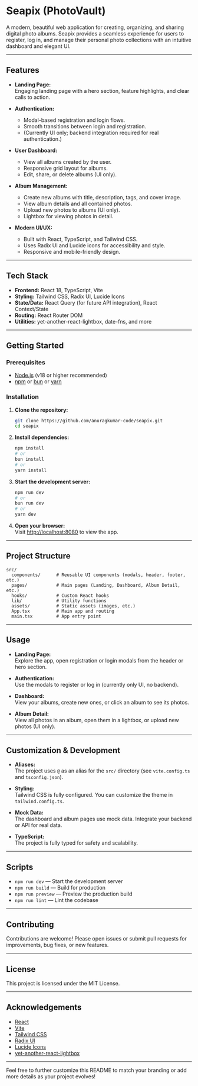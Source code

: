 # Seapix (PhotoVault)

A modern, beautiful web application for creating, organizing, and sharing digital photo albums. Seapix provides a seamless experience for users to register, log in, and manage their personal photo collections with an intuitive dashboard and elegant UI.

---

## Features

- **Landing Page:**  
  Engaging landing page with a hero section, feature highlights, and clear calls to action.

- **Authentication:**  
  - Modal-based registration and login flows.
  - Smooth transitions between login and registration.
  - (Currently UI only; backend integration required for real authentication.)

- **User Dashboard:**  
  - View all albums created by the user.
  - Responsive grid layout for albums.
  - Edit, share, or delete albums (UI only).

- **Album Management:**  
  - Create new albums with title, description, tags, and cover image.
  - View album details and all contained photos.
  - Upload new photos to albums (UI only).
  - Lightbox for viewing photos in detail.

- **Modern UI/UX:**  
  - Built with React, TypeScript, and Tailwind CSS.
  - Uses Radix UI and Lucide icons for accessibility and style.
  - Responsive and mobile-friendly design.

---

## Tech Stack

- **Frontend:** React 18, TypeScript, Vite
- **Styling:** Tailwind CSS, Radix UI, Lucide Icons
- **State/Data:** React Query (for future API integration), React Context/State
- **Routing:** React Router DOM
- **Utilities:** yet-another-react-lightbox, date-fns, and more

---

## Getting Started

### Prerequisites

- [Node.js](https://nodejs.org/) (v18 or higher recommended)
- [npm](https://www.npmjs.com/) or [bun](https://bun.sh/) or [yarn](https://yarnpkg.com/)

### Installation

1. **Clone the repository:**
   ```bash
   git clone https://github.com/anuragkumar-code/seapix.git
   cd seapix
   ```

2. **Install dependencies:**
   ```bash
   npm install
   # or
   bun install
   # or
   yarn install
   ```

3. **Start the development server:**
   ```bash
   npm run dev
   # or
   bun run dev
   # or
   yarn dev
   ```

4. **Open your browser:**  
   Visit [http://localhost:8080](http://localhost:8080) to view the app.

---

## Project Structure

```
src/
  components/      # Reusable UI components (modals, header, footer, etc.)
  pages/           # Main pages (Landing, Dashboard, Album Detail, etc.)
  hooks/           # Custom React hooks
  lib/             # Utility functions
  assets/          # Static assets (images, etc.)
  App.tsx          # Main app and routing
  main.tsx         # App entry point
```

---

## Usage

- **Landing Page:**  
  Explore the app, open registration or login modals from the header or hero section.

- **Authentication:**  
  Use the modals to register or log in (currently only UI, no backend).

- **Dashboard:**  
  View your albums, create new ones, or click an album to see its photos.

- **Album Detail:**  
  View all photos in an album, open them in a lightbox, or upload new photos (UI only).

---

## Customization & Development

- **Aliases:**  
  The project uses `@` as an alias for the `src/` directory (see `vite.config.ts` and `tsconfig.json`).

- **Styling:**  
  Tailwind CSS is fully configured. You can customize the theme in `tailwind.config.ts`.

- **Mock Data:**  
  The dashboard and album pages use mock data. Integrate your backend or API for real data.

- **TypeScript:**  
  The project is fully typed for safety and scalability.

---

## Scripts

- `npm run dev` — Start the development server
- `npm run build` — Build for production
- `npm run preview` — Preview the production build
- `npm run lint` — Lint the codebase

---

## Contributing

Contributions are welcome! Please open issues or submit pull requests for improvements, bug fixes, or new features.

---

## License

This project is licensed under the MIT License.

---

## Acknowledgements

- [React](https://react.dev/)
- [Vite](https://vitejs.dev/)
- [Tailwind CSS](https://tailwindcss.com/)
- [Radix UI](https://www.radix-ui.com/)
- [Lucide Icons](https://lucide.dev/)
- [yet-another-react-lightbox](https://yet-another-react-lightbox.com/)

---

Feel free to further customize this README to match your branding or add more details as your project evolves!

